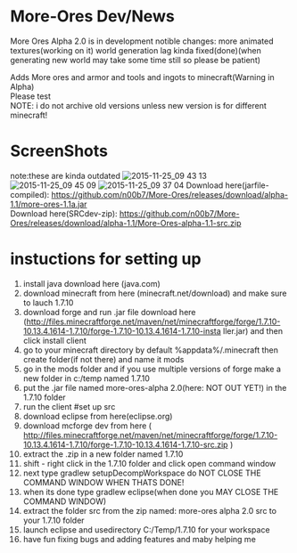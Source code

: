 # More-Ores Dev/News  
More Ores Alpha 2.0 is in development
notible changes:
more animated textures(working on it)
world generation lag kinda fixed(done)(when generating new world may take some time still so please be patient)


Adds More ores and armor and tools and ingots to minecraft(Warning in Alpha)                                            
Please test    
NOTE: i do not archive old versions unless new version is for different minecraft!                                      
# ScreenShots    
note:these are kinda outdated
![2015-11-25_09 43 13](https://cloud.githubusercontent.com/assets/11874683/11400208/f9d6c806-9359-11e5-9c1b-9df24e053db7.png)
![2015-11-25_09 45 09](https://cloud.githubusercontent.com/assets/11874683/11400209/f9e41d9e-9359-11e5-90f8-96add208acb1.png)
![2015-11-25_09 37 04](https://cloud.githubusercontent.com/assets/11874683/11400207/f9cd4f88-9359-11e5-952f-9b571aefb61f.png)
Download here(jarfile-compiled): https://github.com/n00b7/More-Ores/releases/download/alpha-1.1/more-ores-1.1a.jar           
Download here(SRCdev-zip): https://github.com/n00b7/More-Ores/releases/download/alpha-1.1/More-Ores-alpha-1.1-src.zip
# instuctions for setting up
1. install java download here (java.com)
2. download minecraft from here (minecraft.net/download) and make sure to lauch 1.7.10
3. download forge and run .jar file download here (http://files.minecraftforge.net/maven/net/minecraftforge/forge/1.7.10-10.13.4.1614-1.7.10/forge-1.7.10-10.13.4.1614-1.7.10-insta
ller.jar) and then click install client
4. go to your minecraft directory by default %appdata%/.minecraft then create folder(if not there) and name it mods
5. go in the mods folder and if you use multiple versions of forge make a new folder in c:/temp named 1.7.10
6. put the .jar file named more-ores-alpha 2.0(here: NOT OUT YET!) in the 1.7.10 folder
7. run the client
#set up src
1. download eclipse from here(eclipse.org)
2. download mcforge dev from here
( http://files.minecraftforge.net/maven/net/minecraftforge/forge/1.7.10-10.13.4.1614-1.7.10/forge-1.7.10-10.13.4.1614-1.7.10-src.zip )
3. extract the .zip in a new folder named 1.7.10
4. shift - right click in the 1.7.10 folder and click open command window
5. next type gradlew setupDecompWorkspace do NOT CLOSE THE COMMAND WINDOW WHEN THATS DONE!
6. when its done type gradlew eclipse(when done you MAY CLOSE THE COMMAND WINDOW)
7. extract the folder src from the zip named: more-ores alpha 2.0 src to your 1.7.10 folder
8. launch eclipse and usedirectory C:/Temp/1.7.10 for your workspace
9. have fun fixing bugs and adding features and maby helping me
